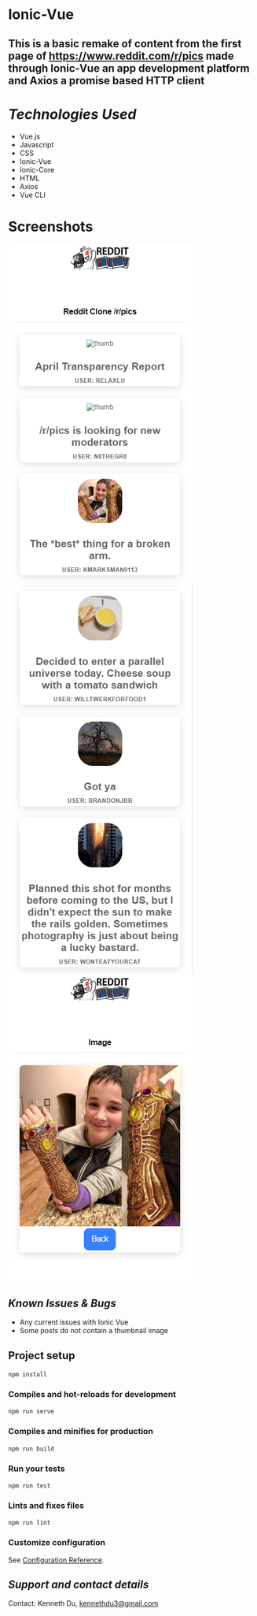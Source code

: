# Ionic-Vue


## This is a basic remake of content from the first page of https://www.reddit.com/r/pics made through Ionic-Vue an app development platform and Axios a promise based HTTP client


# *Technologies Used* #

* Vue.js
* Javascript
* CSS
* Ionic-Vue
* Ionic-Core
* HTML
* Axios
* Vue CLI

# Screenshots #

![Screenshot](IonicReddit.PNG)
![Screenshot](Reddit.PNG)
![Screenshot](RedditDetails.PNG)


## *Known Issues & Bugs* ## 

* Any current issues with Ionic Vue 
* Some posts do not contain a thumbnail image

## Project setup
```
npm install
```

### Compiles and hot-reloads for development
```
npm run serve
```

### Compiles and minifies for production
```
npm run build
```

### Run your tests
```
npm run test
```

### Lints and fixes files
```
npm run lint
```

### Customize configuration
See [Configuration Reference](https://cli.vuejs.org/config/).

## *Support and contact details*
Contact: Kenneth Du, kennethdu3@gmail.com


